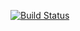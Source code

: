 <!-- # Settings bill

Starting point for the Settings Bill [screencast series](https://www.youtube.com/watch?v=G5PmuyjVCrc&list=PLVcT2txrixoW7aLtSAp-FK7VMl_1OgM1h). -->

[![Build Status](https://travis-ci.com/sp010412/settings-bill-expressjs.svg?branch=main)](https://travis-ci.com/sp010412/settings-bill-expressjs)